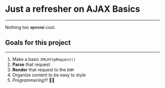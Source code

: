 # Just a refresher on AJAX Basics 
---
Nothing too ~~special~~ cool.
## Goals for this project
---
1. Make a basic `XMLHttpRequest()`
2. **Parse** that request
3. **Render** that request to the `DOM`
4. Organize content to be easy to style
5. *Programmering!!!* 👻🚀

